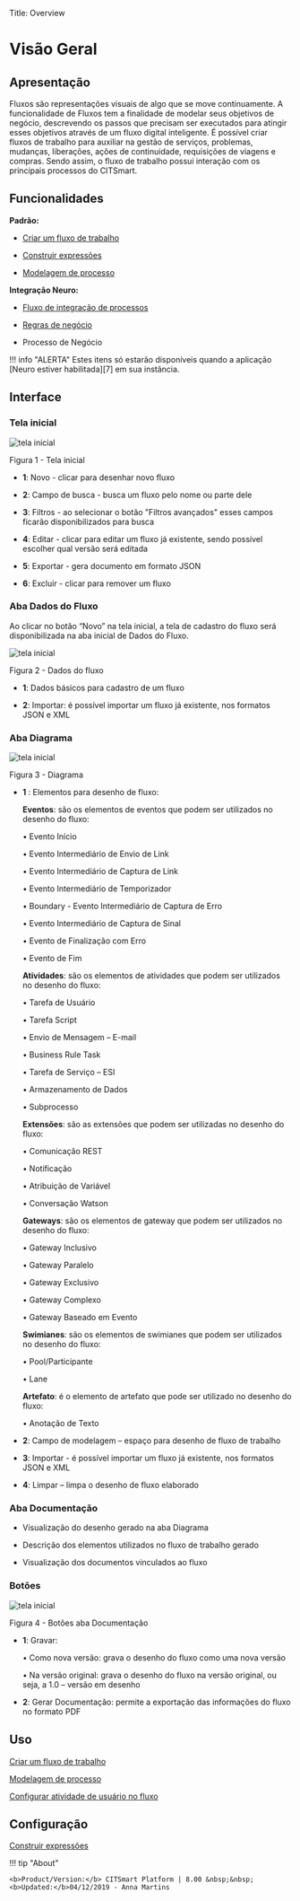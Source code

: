 Title: Overview

# Visão Geral

## Apresentação

Fluxos são representações visuais de algo que se move continuamente. A funcionalidade de Fluxos tem a finalidade de modelar seus objetivos de negócio, descrevendo os passos que precisam ser executados para atingir esses objetivos através de um fluxo digital inteligente. É possível criar fluxos de trabalho para auxiliar na gestão de serviços, problemas, mudanças, liberações, ações de continuidade, requisições de viagens e compras. Sendo assim, o fluxo de trabalho possui interação com os principais processos do CITSmart.

## Funcionalidades

**Padrão:**

- [Criar um fluxo de trabalho][1]

- [Construir expressões][2]

- [Modelagem de processo][3]

**Integração Neuro:**

- [Fluxo de integração de processos][4]

- [Regras de negócio][5]

- Processo de Negócio

!!! info "ALERTA"
    Estes itens só estarão disponíveis quando a aplicação [Neuro estiver habilitada][7] em sua instância.

## Interface

### Tela inicial

![tela inicial](images/workflow-1.png)

Figura 1 - Tela inicial


 - **1**: Novo - clicar para desenhar novo fluxo

 - **2**: Campo de busca - busca um fluxo pelo nome ou parte dele
 
 - **3**: Filtros - ao selecionar o botão "Filtros avançados" esses campos ficarão disponibilizados para busca
 
 - **4**: Editar - clicar para editar um fluxo já existente, sendo possível escolher qual versão será editada
 
 - **5**: Exportar - gera documento em formato JSON
 
 - **6**: Excluir - clicar para remover um fluxo

### Aba Dados do Fluxo

Ao clicar no botão “Novo” na tela inicial, a tela de cadastro do fluxo será disponibilizada na aba inicial de Dados do Fluxo.

![tela inicial](images/workflow-2.png)

Figura 2 - Dados do fluxo


 - **1**: Dados básicos para cadastro de um fluxo
  
 - **2**: Importar: é possível importar um fluxo já existente, nos formatos JSON e XML


### Aba Diagrama

![tela inicial](images/workflow-3.png)

Figura 3 - Diagrama

- **1** : Elementos para desenho de fluxo:
  
  **Eventos**: são os elementos de eventos que podem ser utilizados no desenho do fluxo:

  • Evento Início

  • Evento Intermediário de Envio de Link

  • Evento Intermediário de Captura de Link

  • Evento Intermediário de Temporizador

  • Boundary - Evento Intermediário de Captura de Erro

  • Evento Intermediário de Captura de Sinal

  • Evento de Finalização com Erro

  • Evento de Fim
  
  **Atividades**: são os elementos de atividades que podem ser utilizados no desenho do fluxo:

   • Tarefa de Usuário

   • Tarefa Script

   • Envio de Mensagem – E-mail

   • Business Rule Task

   • Tarefa de Serviço – ESI

   • Armazenamento de Dados

   • Subprocesso
   
   **Extensões**: são as extensões que podem ser utilizadas no desenho do fluxo:

   • Comunicação REST

   • Notificação

   • Atribuição de Variável

   • Conversação Watson
   
   **Gateways**: são os elementos de gateway que podem ser utilizados no desenho do fluxo:

   • Gateway Inclusivo

   • Gateway Paralelo

   • Gateway Exclusivo

   • Gateway Complexo

   • Gateway Baseado em Evento
   
   **Swimianes**: são os elementos de swimianes que podem ser utilizados no desenho do fluxo:

   • Pool/Participante

   • Lane
   
   **Artefato**: é o elemento de artefato que pode ser utilizado no desenho do fluxo:

   • Anotação de Texto
   



 - **2**: Campo de modelagem – espaço para desenho de fluxo de trabalho
 
 - **3**: Importar - é possível importar um fluxo já existente, nos formatos JSON e XML

 - **4**: Limpar – limpa o desenho de fluxo elaborado

### Aba Documentação

 - Visualização do desenho gerado na aba Diagrama

 - Descrição dos elementos utilizados no fluxo de trabalho gerado

 - Visualização dos documentos vinculados ao fluxo

### Botões

![tela inicial](images/workflow-4.png)

Figura 4 - Botões aba Documentação

 - **1**: Gravar:  
 
     •	Como nova versão: grava o desenho do fluxo como uma nova versão

     •	Na versão original: grava o desenho do fluxo na versão original, ou seja, a 1.0 – versão em desenho

 - **2**: Gerar Documentação: permite a exportação das informações do fluxo no formato PDF


Uso
---

[Criar um fluxo de trabalho](/pt-br/citsmart-platform-8/workflow/use/create-flow.html)

[Modelagem de processo](/pt-br/citsmart-platform-8/workflow/use/modeling.html)

[Configurar atividade de usuário no fluxo](/pt-br/citsmart-platform-8/workflow/use/user-task-configure.html)


Configuração
----------

[Construir expressões](/pt-br/citsmart-platform-8/workflow/configuration/expressions-creator.html)

!!! tip "About"

    <b>Product/Version:</b> CITSmart Platform | 8.00 &nbsp;&nbsp;
    <b>Updated:</b>04/12/2019 - Anna Martins


[1]:/pt-br/citsmart-platform-8/workflow/use/create-flow.html
[2]:/pt-br/citsmart-platform-8/workflow/configuration/expressions-creator.html
[3]:/pt-br/citsmart-platform-8/workflow/use/modeling.html
[4]:/pt-br/neuro/advanced-options/process-integration-flow.html
[5]:/pt-br/neuro/advanced-options/business-rules.html
[6]:
[7]:/pt-br/neuro/enable-neuro.html
